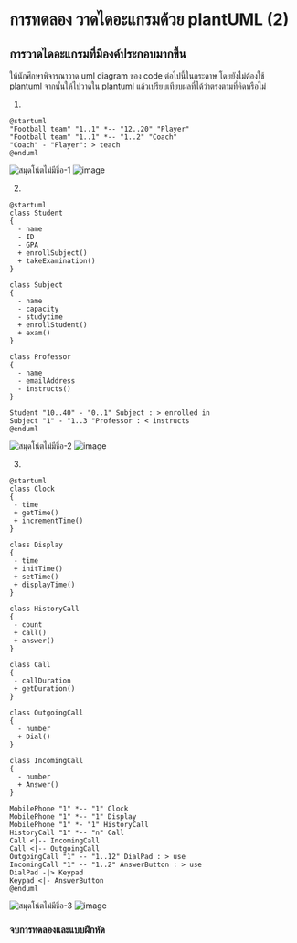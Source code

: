 # การทดลอง วาดไดอะแกรมด้วย plantUML (2)
## การวาดไดอะแกรมที่มีองค์ประกอบมากขึ้น

ให้นักศึกษาพิจารณาวาด uml diagram ของ code ต่อไปนี้ในกระดาษ โดยยังไม่ต้องใช้ plantuml จากนั้นให้ไปวาดใน  plantuml แล้วเปรียบเทียบผลที่ได้ว่าตรงตามที่คิดหรือไม่


1. 

``` plantuml
@startuml
"Football team" "1..1" *-- "12..20" "Player"
"Football team" "1..1" *-- "1..2" "Coach"
"Coach" - "Player": > teach
@enduml
```
![สมุดโน้ตไม่มีชื่อ-1](https://user-images.githubusercontent.com/115066359/232285653-2c1e68b9-1f33-49f8-bef3-e7a6cbf8364a.jpg)
![image](https://user-images.githubusercontent.com/115066359/232285694-6fabbf0d-217c-47ef-9f5b-ae9bf3860c8c.png)


2. 

``` plantuml
@startuml
class Student
{
  - name
  - ID
  - GPA
  + enrollSubject()
  + takeExamination()
}

class Subject
{
  - name
  - capacity
  - studytime
  + enrollStudent()
  + exam()
}

class Professor
{
  - name
  - emailAddress
  - instructs()
}

Student "10..40" - "0..1" Subject : > enrolled in
Subject "1" - "1..3 "Professor : < instructs
@enduml
```
![สมุดโน้ตไม่มีชื่อ-2](https://user-images.githubusercontent.com/115066359/232291363-54ed993f-8d2c-448a-8aaf-08df74be9f1e.jpg)
![image](https://user-images.githubusercontent.com/115066359/232291388-23a45e53-0c20-45ac-abc1-07dadda065eb.png)

3. 


``` plantuml
@startuml
class Clock
{
 - time
 + getTime()
 + incrementTime()
}

class Display
{
 - time
 + initTime()
 + setTime()
 + displayTime()
}

class HistoryCall
{
 - count
 + call()
 + answer()
} 

class Call
{
 - callDuration
 + getDuration()
} 

class OutgoingCall
{
  - number
  + Dial()
}

class IncomingCall
{
  - number
  + Answer()
}

MobilePhone "1" *-- "1" Clock
MobilePhone "1" *-- "1" Display
MobilePhone "1" *- "1" HistoryCall
HistoryCall "1" *-- "n" Call
Call <|-- IncomingCall
Call <|-- OutgoingCall
OutgoingCall "1" -- "1..12" DialPad : > use
IncomingCall "1" -- "1..2" AnswerButton : > use
DialPad -|> Keypad 
Keypad <|- AnswerButton
@enduml
```

![สมุดโน้ตไม่มีชื่อ-3](https://user-images.githubusercontent.com/115066359/232291405-6cba1c43-5bee-4c14-8981-3e43144a59c5.jpg)
![image](https://user-images.githubusercontent.com/115066359/232291415-a0e6131b-7b05-4e14-9cf4-60c620c74c38.png)



### จบการทดลองและแบบฝึกหัด
